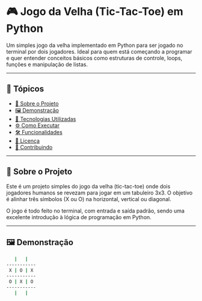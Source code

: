 # 🎮 Jogo da Velha (Tic-Tac-Toe) em Python

Um simples jogo da velha implementado em Python para ser jogado no terminal por dois jogadores. Ideal para quem está começando a programar e quer entender conceitos básicos como estruturas de controle, loops, funções e manipulação de listas.

---

## 📌 Tópicos

- [🧠 Sobre o Projeto](#-sobre-o-projeto)
- [🖼️ Demonstração](#-demonstração)
- [🚀 Tecnologias Utilizadas](#-tecnologias-utilizadas)
- [⚙️ Como Executar](#️-como-executar)
- [🛠️ Funcionalidades](#️-funcionalidades)
- [📄 Licença](#-licença)
- [🤝 Contribuindo](#-contribuindo)

---

## 🧠 Sobre o Projeto

Este é um projeto simples do jogo da velha (tic-tac-toe) onde dois jogadores humanos se revezam para jogar em um tabuleiro 3x3. O objetivo é alinhar três símbolos (X ou O) na horizontal, vertical ou diagonal.

O jogo é todo feito no terminal, com entrada e saída padrão, sendo uma excelente introdução à lógica de programação em Python.

---

## 🖼️ Demonstração

```bash
   |   |
-----------
 X | O | X
-----------
 O | X | O
-----------
   |   |
